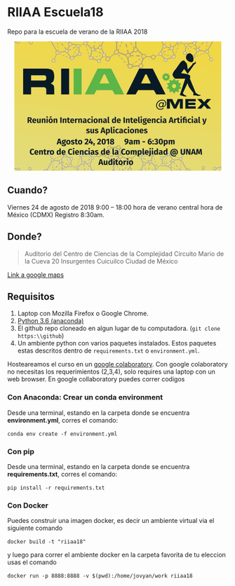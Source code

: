 # RIIAA Escuela18

Repo para la escuela de verano de la RIIAA 2018

<p align="center">
<img src="extra/poster_web_escuela.png">
</p>

## Cuando?
Viernes 24 de agosto de 2018
9:00 – 18:00 hora de verano central hora de México (CDMX)
Registro 8:30am.

## Donde?


>Auditorio del Centro de Ciencias de la Complejidad
Circuito Mario de la Cueva 20
Insurgentes Cuicuilco
Ciudad de México

[Link a google maps](https://goo.gl/maps/roAyrxmUcMF2)

## Requisitos


1. Laptop con Mozilla Firefox o Google Chrome.
2. [Python 3.6 (anaconda)](https://www.anaconda.com/download/)
3. El github repo cloneado en algun lugar de tu computadora. (`git clone https:\\github`)
4. Un ambiente python con varios paquetes instalados. Estos paquetes estas descritos dentro de `requirements.txt` o `environment.yml`.

Hosteareamos el curso en un [google colaboratory](https://colab.research.google.com/notebooks/welcome.ipynb#recent=true). Con google colaboratory no necesitas los requerimientos (2,3,4), solo requires una laptop con un web browser.
En google collaboratory puedes correr codigos



### Con Anaconda: Crear un conda environment

Desde una terminal, estando en la carpeta donde se encuentra **environment.yml**, corres el comando:
```
conda env create -f environment.yml
```

### Con pip
Desde una terminal, estando en la carpeta donde se encuentra **requirements.txt**, corres el comando:
```
pip install -r requirements.txt
```

### Con Docker
Puedes construir una imagen docker, es decir un ambiente virtual via el siguiente comando 
```
docker build -t "riiaa18"
```
y luego para correr el ambiente docker en la carpeta favorita de tu eleccion usas el comando
```
docker run -p 8888:8888 -v $(pwd):/home/jovyan/work riiaa18
```

